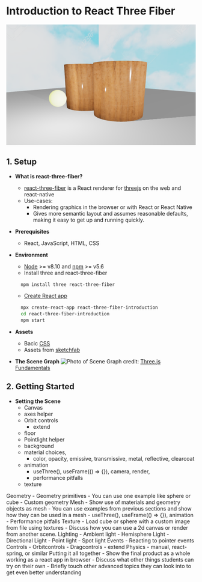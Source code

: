# Introduction to React Three Fiber
![Preview](/public/getting_started.png)

## 1. Setup

* **What is react-three-fiber?**
  * [react-three-fiber](https://github.com/pmndrs/react-three-fiber) is a React renderer for [threejs](https://threejs.org/) on the web and react-native
  * Use-cases:
    * Rendering graphics in the browser or with React or React Native
    * Gives more semantic layout and assumes reasonable defaults, making it easy to get up and running quickly.

* **Prerequisites**
  * React, JavaScript, HTML, CSS

* **Environment**
  * [Node](https://nodejs.org/) >= v8.10 and [npm](https://www.npmjs.com/) >= v5.6
  * Install three and react-three-fiber
  ```bash
    npm install three react-three-fiber
  ```
  * [Create React app](https://reactjs.org/docs/create-a-new-react-app.html)
  ```bash
    npx create-react-app react-three-fiber-introduction
    cd react-three-fiber-introduction
    npm start
  ```
* **Assets**
  * Bacic [CSS](https://github.com/haydenlinder/react-three-fiber-intro/blob/main/src/index.css)
  * Assets from [sketchfab](https://sketchfab.com/)

* **The Scene Graph**
![Photo of Scene Graph](https://threejsfundamentals.org/threejs/lessons/resources/images/threejs-structure.svg)
credit: [Three.js Fundamentals](https://threejsfundamentals.org/threejs/lessons/threejs-fundamentals.html)

## 2. Getting Started

* **Setting the Scene**
  * Canvas
  * axes helper 
  * Orbit controls
    * extend
  * floor
  * Pointlight helper
  * background
  * material choices, 
    * color, opacity, emissive, transmissive, metal, reflective, clearcoat
  * animation
    * useThree(), useFrame(() => {}), camera, render, 
    * performance pitfalls
  * texture


Geometry
	- Geometry primitives
	- You can use one example like sphere or cube 
	- Custom geometry
Mesh
	- Show use of materials and geometry objects as mesh
	- You can use examples from previous sections and show how they can be used in a mesh
    -  useThree(), useFrame(() => {}), animation
	- Performance pitfalls
Texture
	- Load cube or sphere with a custom image from file using textures
	- Discuss how you can use a 2d canvas or render from another scene.
Lighting
	- Ambient light
	- Hemisphere Light
	- Directional Light
	- Point light
	- Spot light
Events 
	- Reacting to pointer events
Controls
	- Orbitcontrols
	- Dragcontrols
	- extend
Physics
	- manual, react-spring, or similar
Putting it all together
	- Show the final product as a whole working as a react app in browser
	- Discuss what other things students can try on their own
	- Briefly touch other advanced topics they can look into to get even better understanding
